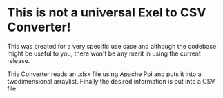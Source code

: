 # This is not a universal Exel to CSV Converter!

This was created for a very specific use case and although the codebase might be useful to you, there won't be any merit in using the current release.

This Converter reads an .xlsx file using Apache Poi and puts it into a twodimensional arraylist.
Finally the desired information is put into a  CSV file.
